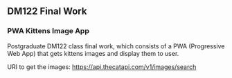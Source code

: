 ## DM122 Final Work

### PWA Kittens Image App

Postgraduate DM122 class final work, which consists of a PWA (Progressive Web App) that gets kittens images and display them to user.

URI to get the images: https://api.thecatapi.com/v1/images/search
